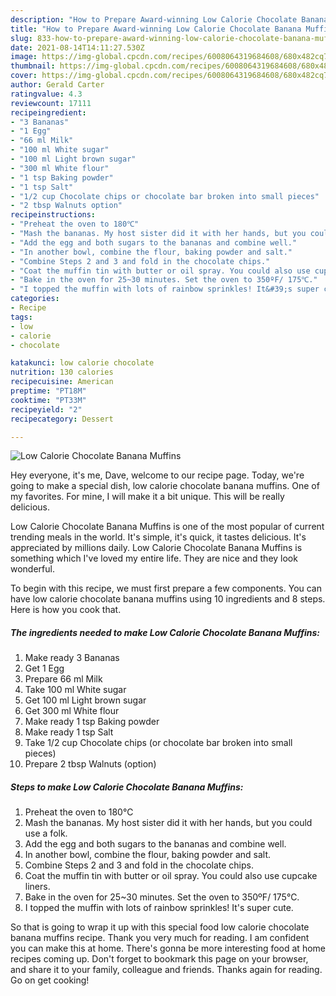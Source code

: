 ```yaml
---
description: "How to Prepare Award-winning Low Calorie Chocolate Banana Muffins"
title: "How to Prepare Award-winning Low Calorie Chocolate Banana Muffins"
slug: 833-how-to-prepare-award-winning-low-calorie-chocolate-banana-muffins
date: 2021-08-14T14:11:27.530Z
image: https://img-global.cpcdn.com/recipes/6008064319684608/680x482cq70/low-calorie-chocolate-banana-muffins-recipe-main-photo.jpg
thumbnail: https://img-global.cpcdn.com/recipes/6008064319684608/680x482cq70/low-calorie-chocolate-banana-muffins-recipe-main-photo.jpg
cover: https://img-global.cpcdn.com/recipes/6008064319684608/680x482cq70/low-calorie-chocolate-banana-muffins-recipe-main-photo.jpg
author: Gerald Carter
ratingvalue: 4.3
reviewcount: 17111
recipeingredient:
- "3 Bananas"
- "1 Egg"
- "66 ml Milk"
- "100 ml White sugar"
- "100 ml Light brown sugar"
- "300 ml White flour"
- "1 tsp Baking powder"
- "1 tsp Salt"
- "1/2 cup Chocolate chips or chocolate bar broken into small pieces"
- "2 tbsp Walnuts option"
recipeinstructions:
- "Preheat the oven to 180℃"
- "Mash the bananas. My host sister did it with her hands, but you could use a folk."
- "Add the egg and both sugars to the bananas and combine well."
- "In another bowl, combine the flour, baking powder and salt."
- "Combine Steps 2 and 3 and fold in the chocolate chips."
- "Coat the muffin tin with butter or oil spray. You could also use cupcake liners."
- "Bake in the oven for 25~30 minutes. Set the oven to 350ºF/ 175℃."
- "I topped the muffin with lots of rainbow sprinkles! It&#39;s super cute."
categories:
- Recipe
tags:
- low
- calorie
- chocolate

katakunci: low calorie chocolate 
nutrition: 130 calories
recipecuisine: American
preptime: "PT18M"
cooktime: "PT33M"
recipeyield: "2"
recipecategory: Dessert

---
```



![Low Calorie Chocolate Banana Muffins](https://img-global.cpcdn.com/recipes/6008064319684608/680x482cq70/low-calorie-chocolate-banana-muffins-recipe-main-photo.jpg)

Hey everyone, it's me, Dave, welcome to our recipe page. Today, we're going to make a special dish, low calorie chocolate banana muffins. One of my favorites. For mine, I will make it a bit unique. This will be really delicious.



Low Calorie Chocolate Banana Muffins is one of the most popular of current trending meals in the world. It's simple, it's quick, it tastes delicious. It's appreciated by millions daily. Low Calorie Chocolate Banana Muffins is something which I've loved my entire life. They are nice and they look wonderful.


To begin with this recipe, we must first prepare a few components. You can have low calorie chocolate banana muffins using 10 ingredients and 8 steps. Here is how you cook that.

<!--inarticleads1-->

##### The ingredients needed to make Low Calorie Chocolate Banana Muffins:

1. Make ready 3 Bananas
1. Get 1 Egg
1. Prepare 66 ml Milk
1. Take 100 ml White sugar
1. Get 100 ml Light brown sugar
1. Get 300 ml White flour
1. Make ready 1 tsp Baking powder
1. Make ready 1 tsp Salt
1. Take 1/2 cup Chocolate chips (or chocolate bar broken into small pieces)
1. Prepare 2 tbsp Walnuts (option)




<!--inarticleads2-->

##### Steps to make Low Calorie Chocolate Banana Muffins:

1. Preheat the oven to 180℃
1. Mash the bananas. My host sister did it with her hands, but you could use a folk.
1. Add the egg and both sugars to the bananas and combine well.
1. In another bowl, combine the flour, baking powder and salt.
1. Combine Steps 2 and 3 and fold in the chocolate chips.
1. Coat the muffin tin with butter or oil spray. You could also use cupcake liners.
1. Bake in the oven for 25~30 minutes. Set the oven to 350ºF/ 175℃.
1. I topped the muffin with lots of rainbow sprinkles! It&#39;s super cute.




So that is going to wrap it up with this special food low calorie chocolate banana muffins recipe. Thank you very much for reading. I am confident you can make this at home. There's gonna be more interesting food at home recipes coming up. Don't forget to bookmark this page on your browser, and share it to your family, colleague and friends. Thanks again for reading. Go on get cooking!

